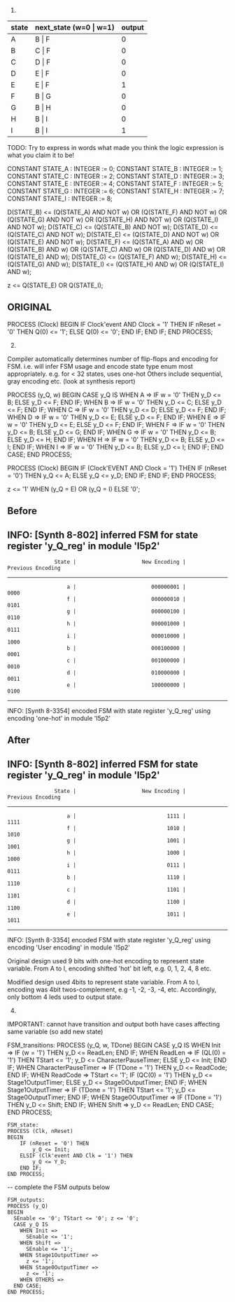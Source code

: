 <!-- SPDX-License-Identifier: zlib-acknowledgement -->
1.
| state | next_state (w=0 \| w=1) | output |
|-------|-------------------------|--------|
| A     | B \| F                  | 0      |
| B     | C \| F                  | 0      |
| C     | D \| F                  | 0      |
| D     | E \| F                  | 0      |
| E     | E \| F                  | 1      |
| F     | B \| G                  | 0      |
| G     | B \| H                  | 0      |
| H     | B \| I                  | 0      |
| I     | B \| I                  | 1      |

TODO: Try to express in words what made you think the logic expression is what you claim it to be!

CONSTANT STATE_A : INTEGER := 0;
CONSTANT STATE_B : INTEGER := 1;
CONSTANT STATE_C : INTEGER := 2;
CONSTANT STATE_D : INTEGER := 3;
CONSTANT STATE_E : INTEGER := 4;
CONSTANT STATE_F : INTEGER := 5;
CONSTANT STATE_G : INTEGER := 6;
CONSTANT STATE_H : INTEGER := 7;
CONSTANT STATE_I : INTEGER := 8;

D(STATE_B) <= (Q(STATE_A) AND NOT w) OR (Q(STATE_F) AND NOT w) OR (Q(STATE_G) AND NOT w) OR (Q(STATE_H) AND NOT w) OR (Q(STATE_I) AND NOT w);
D(STATE_C) <= (Q(STATE_B) AND NOT w); 
D(STATE_D) <= (Q(STATE_C) AND NOT w); 
D(STATE_E) <= (Q(STATE_D) AND NOT w) OR (Q(STATE_E) AND NOT w);
D(STATE_F) <= (Q(STATE_A) AND w) OR (Q(STATE_B) AND w) OR (Q(STATE_C) AND w) OR (Q(STATE_D) AND w) OR (Q(STATE_E) AND w);
D(STATE_G) <= (Q(STATE_F) AND w);
D(STATE_H) <= (Q(STATE_G) AND w);
D(STATE_I) <= (Q(STATE_H) AND w) OR (Q(STATE_I) AND w);

z <= Q(STATE_E) OR Q(STATE_I); 

## ORIGINAL
PROCESS (Clock)
BEGIN
  IF Clock'event AND Clock = '1' THEN
      IF nReset = '0' THEN
  	  Q(0) <= '1';
      ELSE
  	  Q(0) <= '0';
      END IF;
  END IF;
END PROCESS;
	
2.
Compiler automatically determines number of flip-flops and encoding for FSM.
i.e. will infer FSM usage and encode state type enum most appropriately.
e.g. for < 32 states, uses one-hot 
Others include sequential, gray encoding etc. (look at synthesis report)


PROCESS (y_Q, w)
BEGIN
  CASE y_Q IS
    WHEN A =>
      IF w = '0' THEN
        y_D <= B;
      ELSE
        y_D <= F;
      END IF;
    WHEN B =>
      IF w = '0' THEN
        y_D <= C;
      ELSE
        y_D <= F;
      END IF;
    WHEN C =>
      IF w = '0' THEN
        y_D <= D;
      ELSE
        y_D <= F;
      END IF;
    WHEN D =>
      IF w = '0' THEN
        y_D <= E;
      ELSE
        y_D <= F;
      END IF;
    WHEN E =>
      IF w = '0' THEN
        y_D <= E;
      ELSE
        y_D <= F;
      END IF;
    WHEN F =>
      IF w = '0' THEN
        y_D <= B;
      ELSE
        y_D <= G;
      END IF;
    WHEN G =>
      IF w = '0' THEN
        y_D <= B;
      ELSE
        y_D <= H;
      END IF;
    WHEN H =>
      IF w = '0' THEN
        y_D <= B;
      ELSE
        y_D <= I;
      END IF;
    WHEN I =>
      IF w = '0' THEN
        y_D <= B;
      ELSE
        y_D <= I;
      END IF;
  END CASE;
END PROCESS;

PROCESS (Clock)
BEGIN
  IF (Clock'EVENT AND Clock = '1') THEN
    IF (nReset = '0') THEN
      y_Q <= A;
    ELSE
      y_Q <= y_D;
    END IF;
  END IF;
END PROCESS;

z <= '1' WHEN (y_Q = E) OR (y_Q = I) ELSE '0';

## Before
INFO: [Synth 8-802] inferred FSM for state register 'y_Q_reg' in module 'l5p2'
---------------------------------------------------------------------------------------------------
                   State |                     New Encoding |                Previous Encoding 
---------------------------------------------------------------------------------------------------
                       a |                        000000001 |                             0000
                       f |                        000000010 |                             0101
                       g |                        000000100 |                             0110
                       h |                        000001000 |                             0111
                       i |                        000010000 |                             1000
                       b |                        000100000 |                             0001
                       c |                        001000000 |                             0010
                       d |                        010000000 |                             0011
                       e |                        100000000 |                             0100
---------------------------------------------------------------------------------------------------
INFO: [Synth 8-3354] encoded FSM with state register 'y_Q_reg' using encoding 'one-hot' in module 'l5p2'


## After
INFO: [Synth 8-802] inferred FSM for state register 'y_Q_reg' in module 'l5p2'
---------------------------------------------------------------------------------------------------
                   State |                     New Encoding |                Previous Encoding 
---------------------------------------------------------------------------------------------------
                       a |                             1111 |                             1111
                       f |                             1010 |                             1010
                       g |                             1001 |                             1001
                       h |                             1000 |                             1000
                       i |                             0111 |                             0111
                       b |                             1110 |                             1110
                       c |                             1101 |                             1101
                       d |                             1100 |                             1100
                       e |                             1011 |                             1011
---------------------------------------------------------------------------------------------------
INFO: [Synth 8-3354] encoded FSM with state register 'y_Q_reg' using encoding 'User encoding' in module 'l5p2'

Original design used 9 bits with one-hot encoding to represent state variable.
From A to I, encoding shifted 'hot' bit left, e.g. 0, 1, 2, 4, 8 etc. 

Modified design used 4bits to represent state variable. 
From A to I, encoding was 4bit twos-complement, e.g -1, -2, -3, -4, etc.
Accordingly, only bottom 4 leds used to output state.

4.
IMPORTANT: cannot have transition and output both have cases affecting same variable (so add new state)

   FSM_transitions: 
    PROCESS (y_Q, w, TDone)
    BEGIN
      CASE y_Q IS
        WHEN Init =>
          IF (w = '1') THEN
            y_D <= ReadLen;
          END IF;
        WHEN ReadLen =>
          IF (QL(0) = '1') THEN
            TStart <= '1';
            y_D <= CharacterPauseTimer;
          ELSE
            y_D <= Init;
          END IF;
        WHEN CharacterPauseTimer =>
          IF (TDone = '1') THEN
            y_D <= ReadCode;
          END IF;
        WHEN ReadCode =>
          TStart <= '1';
          IF (QC(0) = '1') THEN
            y_D <= Stage1OutputTimer;
          ELSE
            y_D <= Stage0OutputTimer;
          END IF;
        WHEN Stage1OutputTimer =>
          IF (TDone = '1') THEN
            TStart <= '1';
            y_D <= Stage0OutputTimer;
          END IF;
        WHEN Stage0OutputTimer =>
          IF (TDone = '1') THEN
            y_D <= Shift;
          END IF;
        WHEN Shift =>
          y_D <= ReadLen;
      END CASE;
    END PROCESS;


		
    FSM_state: 
    PROCESS (Clk, nReset)
    BEGIN
        IF (nReset = '0') THEN
            y_Q <= Init;
        ELSIF (Clk'event AND Clk = '1') THEN
            y_Q <= Y_D;
        END IF;
    END PROCESS;

-- complete the FSM outputs below
			
    FSM_outputs:
    PROCESS (y_Q)
    BEGIN
      SEnable <= '0'; TStart <= '0'; z <= '0';
      CASE y_Q IS
        WHEN Init =>
          SEnable <= '1';
        WHEN Shift =>
          SEnable <= '1';
        WHEN Stage1OutputTimer =>
          z <= '1';
        WHEN Stage0OutputTimer =>
          z <= '1';
        WHEN OTHERS =>
      END CASE;
    END PROCESS;
